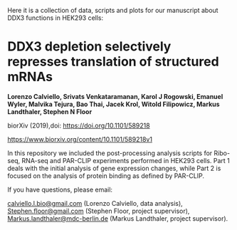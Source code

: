 
Here it is a collection of data, scripts and plots for our manuscript about DDX3 functions in HEK293 cells:

# DDX3 depletion selectively represses translation of structured mRNAs

**Lorenzo Calviello, Srivats Venkataramanan, Karol J Rogowski, Emanuel Wyler, Malvika Tejura, Bao Thai, Jacek Krol, Witold Filipowicz, Markus Landthaler, Stephen N Floor**

biorXiv (2019),doi: https://doi.org/10.1101/589218

https://www.biorxiv.org/content/10.1101/589218v1


In this repository we included the post-processing analysis scripts for Ribo-seq, RNA-seq and PAR-CLIP experiments performed in HEK293 cells.
Part 1 deals with the initial analysis of gene expression changes, while Part 2 is focused on the analysis of protein binding as defined by PAR-CLIP.

If you have questions, please email:

calviello.l.bio@gmail.com (Lorenzo Calviello, data analysis),
Stephen.floor@gmail.com (Stephen Floor, project supervisor),
Markus.landthaler@mdc-berlin.de (Markus Landthaler, project supervisor).

